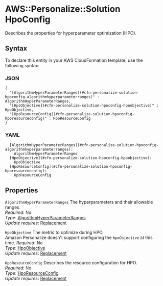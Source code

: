 # AWS::Personalize::Solution HpoConfig<a name="aws-properties-personalize-solution-hpoconfig"></a>

Describes the properties for hyperparameter optimization \(HPO\)\.

## Syntax<a name="aws-properties-personalize-solution-hpoconfig-syntax"></a>

To declare this entity in your AWS CloudFormation template, use the following syntax:

### JSON<a name="aws-properties-personalize-solution-hpoconfig-syntax.json"></a>

```
{
  "[AlgorithmHyperParameterRanges](#cfn-personalize-solution-hpoconfig-algorithmhyperparameterranges)" : AlgorithmHyperParameterRanges,
  "[HpoObjective](#cfn-personalize-solution-hpoconfig-hpoobjective)" : HpoObjective,
  "[HpoResourceConfig](#cfn-personalize-solution-hpoconfig-hporesourceconfig)" : HpoResourceConfig
}
```

### YAML<a name="aws-properties-personalize-solution-hpoconfig-syntax.yaml"></a>

```
  [AlgorithmHyperParameterRanges](#cfn-personalize-solution-hpoconfig-algorithmhyperparameterranges): 
    AlgorithmHyperParameterRanges
  [HpoObjective](#cfn-personalize-solution-hpoconfig-hpoobjective): 
    HpoObjective
  [HpoResourceConfig](#cfn-personalize-solution-hpoconfig-hporesourceconfig): 
    HpoResourceConfig
```

## Properties<a name="aws-properties-personalize-solution-hpoconfig-properties"></a>

`AlgorithmHyperParameterRanges`  <a name="cfn-personalize-solution-hpoconfig-algorithmhyperparameterranges"></a>
The hyperparameters and their allowable ranges\.  
*Required*: No  
*Type*: [AlgorithmHyperParameterRanges](aws-properties-personalize-solution-algorithmhyperparameterranges.md)  
*Update requires*: [Replacement](https://docs.aws.amazon.com/AWSCloudFormation/latest/UserGuide/using-cfn-updating-stacks-update-behaviors.html#update-replacement)

`HpoObjective`  <a name="cfn-personalize-solution-hpoconfig-hpoobjective"></a>
The metric to optimize during HPO\.  
Amazon Personalize doesn't support configuring the `hpoObjective` at this time\.
*Required*: No  
*Type*: [HpoObjective](aws-properties-personalize-solution-hpoobjective.md)  
*Update requires*: [Replacement](https://docs.aws.amazon.com/AWSCloudFormation/latest/UserGuide/using-cfn-updating-stacks-update-behaviors.html#update-replacement)

`HpoResourceConfig`  <a name="cfn-personalize-solution-hpoconfig-hporesourceconfig"></a>
Describes the resource configuration for HPO\.  
*Required*: No  
*Type*: [HpoResourceConfig](aws-properties-personalize-solution-hporesourceconfig.md)  
*Update requires*: [Replacement](https://docs.aws.amazon.com/AWSCloudFormation/latest/UserGuide/using-cfn-updating-stacks-update-behaviors.html#update-replacement)